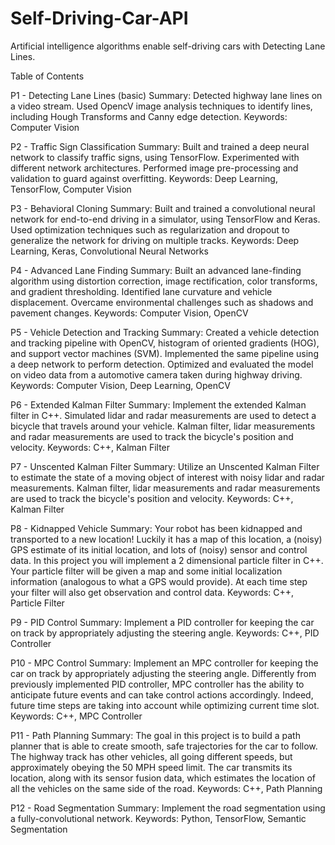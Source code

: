 # Self-Driving-Car-API
Artificial intelligence algorithms enable self-driving cars with Detecting Lane Lines.

Table of Contents

P1 - Detecting Lane Lines (basic)
Summary: Detected highway lane lines on a video stream. Used OpencV image analysis techniques to identify lines, including Hough Transforms and Canny edge detection.
Keywords: Computer Vision

P2 - Traffic Sign Classification
Summary: Built and trained a deep neural network to classify traffic signs, using TensorFlow. Experimented with different network architectures. Performed image pre-processing and validation to guard against overfitting.
Keywords: Deep Learning, TensorFlow, Computer Vision

P3 - Behavioral Cloning
Summary: Built and trained a convolutional neural network for end-to-end driving in a simulator, using TensorFlow and Keras. Used optimization techniques such as regularization and dropout to generalize the network for driving on multiple tracks.
Keywords: Deep Learning, Keras, Convolutional Neural Networks

P4 - Advanced Lane Finding
Summary: Built an advanced lane-finding algorithm using distortion correction, image rectification, color transforms, and gradient thresholding. Identified lane curvature and vehicle displacement. Overcame environmental challenges such as shadows and pavement changes.
Keywords: Computer Vision, OpenCV

P5 - Vehicle Detection and Tracking
Summary: Created a vehicle detection and tracking pipeline with OpenCV, histogram of oriented gradients (HOG), and support vector machines (SVM). Implemented the same pipeline using a deep network to perform detection. Optimized and evaluated the model on video data from a automotive camera taken during highway driving.
Keywords: Computer Vision, Deep Learning, OpenCV

P6 - Extended Kalman Filter
Summary: Implement the extended Kalman filter in C++. Simulated lidar and radar measurements are used to detect a bicycle that travels around your vehicle. Kalman filter, lidar measurements and radar measurements are used to track the bicycle's position and velocity.
Keywords: C++, Kalman Filter

P7 - Unscented Kalman Filter
Summary: Utilize an Unscented Kalman Filter to estimate the state of a moving object of interest with noisy lidar and radar measurements. Kalman filter, lidar measurements and radar measurements are used to track the bicycle's position and velocity.
Keywords: C++, Kalman Filter

P8 - Kidnapped Vehicle
Summary: Your robot has been kidnapped and transported to a new location! Luckily it has a map of this location, a (noisy) GPS estimate of its initial location, and lots of (noisy) sensor and control data. In this project you will implement a 2 dimensional particle filter in C++. Your particle filter will be given a map and some initial localization information (analogous to what a GPS would provide). At each time step your filter will also get observation and control data.
Keywords: C++, Particle Filter

P9 - PID Control
Summary: Implement a PID controller for keeping the car on track by appropriately adjusting the steering angle.
Keywords: C++, PID Controller

P10 - MPC Control
Summary: Implement an MPC controller for keeping the car on track by appropriately adjusting the steering angle. Differently from previously implemented PID controller, MPC controller has the ability to anticipate future events and can take control actions accordingly. Indeed, future time steps are taking into account while optimizing current time slot.
Keywords: C++, MPC Controller

P11 - Path Planning
Summary: The goal in this project is to build a path planner that is able to create smooth, safe trajectories for the car to follow. The highway track has other vehicles, all going different speeds, but approximately obeying the 50 MPH speed limit. The car transmits its location, along with its sensor fusion data, which estimates the location of all the vehicles on the same side of the road.
Keywords: C++, Path Planning

P12 - Road Segmentation
Summary: Implement the road segmentation using a fully-convolutional network.
Keywords: Python, TensorFlow, Semantic Segmentation

